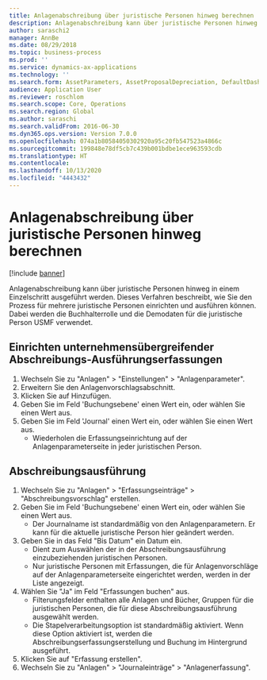 ```yaml
---
title: Anlagenabschreibung über juristische Personen hinweg berechnen
description: Anlagenabschreibung kann über juristische Personen hinweg in einem Einzelschritt ausgeführt werden.
author: saraschi2
manager: AnnBe
ms.date: 08/29/2018
ms.topic: business-process
ms.prod: ''
ms.service: dynamics-ax-applications
ms.technology: ''
ms.search.form: AssetParameters, AssetProposalDepreciation, DefaultDashboard, LedgerJournalTable
audience: Application User
ms.reviewer: roschlom
ms.search.scope: Core, Operations
ms.search.region: Global
ms.author: saraschi
ms.search.validFrom: 2016-06-30
ms.dyn365.ops.version: Version 7.0.0
ms.openlocfilehash: 074a1b80584050302920a95c20fb547523a4866c
ms.sourcegitcommit: 199848e78df5cb7c439b001bdbe1ece963593cdb
ms.translationtype: HT
ms.contentlocale: 
ms.lasthandoff: 10/13/2020
ms.locfileid: "4443432"
---
```

# <a name="calculate-fixed-asset-depreciation-across-legal-entities"></a>Anlagenabschreibung über juristische Personen hinweg berechnen

[!include [banner](../../includes/banner.md)]

Anlagenabschreibung kann über juristische Personen hinweg in einem Einzelschritt ausgeführt werden. Dieses Verfahren beschreibt, wie Sie den Prozess für mehrere juristische Personen einrichten und ausführen können. Dabei werden die Buchhalterrolle und die Demodaten für die juristische Person USMF verwendet.


## <a name="set-up-cross-company-depreciation-run-journals"></a>Einrichten unternehmensübergreifender Abschreibungs-Ausführungserfassungen
1. Wechseln Sie zu "Anlagen" > "Einstellungen" > "Anlagenparameter".
2. Erweitern Sie den Anlagenvorschlagsabschnitt.
3. Klicken Sie auf Hinzufügen.
4. Geben Sie im Feld 'Buchungsebene' einen Wert ein, oder wählen Sie einen Wert aus.
5. Geben Sie im Feld 'Journal' einen Wert ein, oder wählen Sie einen Wert aus.
    * Wiederholen die Erfassungseinrichtung auf der Anlagenparameterseite in jeder juristischen Person.  

## <a name="depreciation-run"></a>Abschreibungsausführung
1. Wechseln Sie zu "Anlagen" > "Erfassungseinträge" > "Abschreibungsvorschlag" erstellen.
2. Geben Sie im Feld 'Buchungsebene' einen Wert ein, oder wählen Sie einen Wert aus.
    * Der Journalname ist standardmäßig von den Anlagenparametern. Er kann für die aktuelle juristische Person hier geändert werden.  
3. Geben Sie in das Feld "Bis Datum" ein Datum ein.
    * Dient zum Auswählen der in der Abschreibungsausführung einzubeziehenden juristischen Personen.  
    * Nur juristische Personen mit Erfassungen, die für Anlagenvorschläge auf der Anlagenparameterseite eingerichtet werden, werden in der Liste angezeigt.  
4. Wählen Sie "Ja" im Feld "Erfassungen buchen" aus.
    * Filterungsfelder enthalten alle Anlagen und Bücher, Gruppen für die juristischen Personen, die für diese Abschreibungsausführung ausgewählt werden.  
    * Die Stapelverarbeitungsoption ist standardmäßig aktiviert. Wenn diese Option aktiviert ist, werden die Abschreibungserfassungserstellung und Buchung im Hintergrund ausgeführt.  
5. Klicken Sie auf "Erfassung erstellen".
6. Wechseln Sie zu "Anlagen" > "Journaleinträge" > "Anlagenerfassung".

